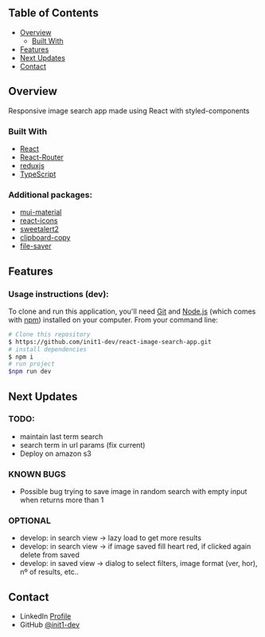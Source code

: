## Table of Contents

- [Overview](#overview)
    - [Built With](#built-with)
- [Features](#features)
- [Next Updates](#Next-updates)
- [Contact](#contact)

## Overview

Responsive image search app made using React with styled-components

### Built With

- [React](https://es.react.dev/)
- [React-Router](https://reactrouter.com/en/main)
- [reduxjs](https://redux.js.org/)
- [TypeScript](https://www.typescriptlang.org/)

### Additional packages:

- [mui-material](https://mui.com/)
- [react-icons](https://www.npmjs.com/package/react-icons)
- [sweetalert2](https://www.npmjs.com/package/sweetalert2)
- [clipboard-copy](https://www.npmjs.com/package/clipboard-copy)
- [file-saver](https://www.npmjs.com/package/file-saver)

## Features

### Usage instructions (dev):

To clone and run this application, you'll need [Git](https://git-scm.com) and [Node.js](https://nodejs.org/en/download/) (which comes with [npm](http://npmjs.com)) installed on your computer. From your command line:

```bash
# Clone this repository
$ https://github.com/init1-dev/react-image-search-app.git
# install dependencies
$ npm i
# run project
$npm run dev
```

## Next Updates

### TODO:
- maintain last term search
- search term in url params (fix current)
- Deploy on amazon s3

### KNOWN BUGS
- Possible bug trying to save image in random search with empty input when returns more than 1

### OPTIONAL
- develop: in search view -> lazy load to get more results
- develop: in search view -> if image saved fill heart red, if clicked again delete from saved
- develop: in saved view -> dialog to select filters, image format (ver, hor), nº of results, etc..

## Contact

- LinkedIn [Profile](https://www.linkedin.com/in/in1t-jorge-guillen/)
- GitHub [@init1-dev](https://github.com/init1-dev)
